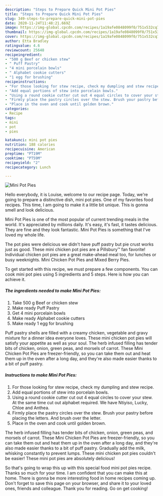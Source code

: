 ```yaml
---
description: "Steps to Prepare Quick Mini Pot Pies"
title: "Steps to Prepare Quick Mini Pot Pies"
slug: 349-steps-to-prepare-quick-mini-pot-pies
date: 2020-11-24T11:48:21.669Z
image: https://img-global.cpcdn.com/recipes/1a19afe0848099f0/751x532cq70/mini-pot-pies-recipe-main-photo.jpg
thumbnail: https://img-global.cpcdn.com/recipes/1a19afe0848099f0/751x532cq70/mini-pot-pies-recipe-main-photo.jpg
cover: https://img-global.cpcdn.com/recipes/1a19afe0848099f0/751x532cq70/mini-pot-pies-recipe-main-photo.jpg
author: Etta Bradley
ratingvalue: 4.6
reviewcount: 25648
recipeingredient:
- "500 g Beef or chicken stew"
- " Puff Pastry"
- "4 mini porcelain bowls"
- " Alphabet cookie cutters"
- "1 egg for brushing"
recipeinstructions:
- "For those looking for stew recipe, check my dumpling and stew recipe."
- "Add equal portions of stew into porcelain bowls."
- "Using a round cookie cutter cut out 4 equal circles to cover your stew. At the same time cut out alphabet required. We have Ntiyiso, Lucky, Chloe and Anthea."
- "Firmly place the pastry circles over the stew. Brush your pastry before placing the letters. And brush over the letter."
- "Place in the oven and cook until golden brown."
categories:
- Recipe
tags:
- mini
- pot
- pies

katakunci: mini pot pies 
nutrition: 188 calories
recipecuisine: American
preptime: "PT19M"
cooktime: "PT59M"
recipeyield: "2"
recipecategory: Lunch

---
```



![Mini Pot Pies](https://img-global.cpcdn.com/recipes/1a19afe0848099f0/751x532cq70/mini-pot-pies-recipe-main-photo.jpg)

Hello everybody, it is Louise, welcome to our recipe page. Today, we're going to prepare a distinctive dish, mini pot pies. One of my favorites food recipes. This time, I am going to make it a little bit unique. This is gonna smell and look delicious.

Mini Pot Pies is one of the most popular of current trending meals in the world. It's appreciated by millions daily. It's easy, it's fast, it tastes delicious. They are fine and they look fantastic. Mini Pot Pies is something that I've loved my whole life.

The pot pies were delicious we didn&#39;t have puff pastry but pie crust works just as good. These mini chicken pot pies are a Pillsbury™ fan favorite! Individual chicken pot pies are a great make-ahead meal too, for lunches or busy weeknights. Mini Chicken Pot Pies and Mixed Berry Pies.


To get started with this recipe, we must prepare a few components. You can cook mini pot pies using 5 ingredients and 5 steps. Here is how you can achieve it.

<!--inarticleads1-->

##### The ingredients needed to make Mini Pot Pies:

1. Take 500 g Beef or chicken stew
1. Make ready  Puff Pastry
1. Get 4 mini porcelain bowls
1. Make ready  Alphabet cookie cutters
1. Make ready 1 egg for brushing


Puff pastry shells are filled with a creamy chicken, vegetable and gravy mixture for a dinner idea everyone loves. These mini chicken pot pies will satisfy your appetite as well as your soul. The herb infused filling has tender bits of chicken, onion, green peas, and morsels of carrot. These Mini Chicken Pot Pies are freezer-friendly, so you can take them out and heat them up in the oven after a long day, and they&#39;re also made easier thanks to a bit of puff pastry. 

<!--inarticleads2-->

##### Instructions to make Mini Pot Pies:

1. For those looking for stew recipe, check my dumpling and stew recipe.
1. Add equal portions of stew into porcelain bowls.
1. Using a round cookie cutter cut out 4 equal circles to cover your stew. At the same time cut out alphabet required. We have Ntiyiso, Lucky, Chloe and Anthea.
1. Firmly place the pastry circles over the stew. Brush your pastry before placing the letters. And brush over the letter.
1. Place in the oven and cook until golden brown.


The herb infused filling has tender bits of chicken, onion, green peas, and morsels of carrot. These Mini Chicken Pot Pies are freezer-friendly, so you can take them out and heat them up in the oven after a long day, and they&#39;re also made easier thanks to a bit of puff pastry. Gradually add the milk, whisking constantly to prevent lumps. These mini chicken pot pies couldn&#39;t be easier! These mini pot pies are absolutely delicious! 

So that's going to wrap this up with this special food mini pot pies recipe. Thanks so much for your time. I am confident that you can make this at home. There is gonna be more interesting food in home recipes coming up. Don't forget to save this page on your browser, and share it to your loved ones, friends and colleague. Thank you for reading. Go on get cooking!
